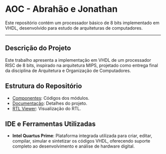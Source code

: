 # AOC - Abrahão e Jonathan
Este repositório contém um processador básico de 8 bits implementado em VHDL, desenvolvido para estudo de arquiteturas de computadores.

---

## Descrição do Projeto
Este trabalho apresenta a implementação em VHDL de um processador RISC de 8 bits, inspirado na arquitetura MIPS, projetado como entrega final da disciplina de Arquitetura e Organização de Computadores. 

## Estrutura do Repositório
- [Componentes](https://github.com/sktapn/AOC_Abrahao_Jonathan_UFRR_2024/tree/main/Processador%20RISC/Componentes): Códigos dos módulos.  
- [Documentação](https://github.com/sktapn/AOC_Abrahao_Jonathan_UFRR_2024/tree/main/Processador%20RISC/Documenta%C3%A7%C3%A3o): Detalhes do projeto.  
- [RTL Viewer](https://github.com/sktapn/AOC_Abrahao_Jonathan_UFRR_2024/tree/main/Processador%20RISC/RTL%20Viewer): Visualização do RTL.  

## IDE e Ferramentas Utilizadas
- **Intel Quartus Prime**: Plataforma integrada utilizada para criar, editar, compilar, simular e sintetizar os códigos VHDL, oferecendo suporte completo ao desenvolvimento e análise de hardware digital.
